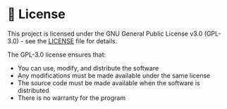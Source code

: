 # 📄 License

This project is licensed under the GNU General Public License v3.0 (GPL-3.0) - see the [LICENSE](../LICENSE) file for details.

The GPL-3.0 license ensures that:

- You can use, modify, and distribute the software
- Any modifications must be made available under the same license
- The source code must be made available when the software is distributed
- There is no warranty for the program